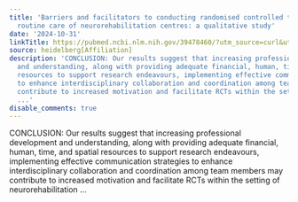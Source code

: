 ```yaml
---
title: 'Barriers and facilitators to conducting randomised controlled trials within
  routine care of neurorehabilitation centres: a qualitative study'
date: '2024-10-31'
linkTitle: https://pubmed.ncbi.nlm.nih.gov/39478460/?utm_source=curl&utm_medium=rss&utm_campaign=pubmed-2&utm_content=1FakS-2QOkCT8HsMOQP1bCRQ4YzyumYOmxmF0moLsQ3dFB1E9V&fc=20220326224207&ff=20241031185340&v=2.18.0.post9+e462414
source: heidelberg[Affiliation]
description: 'CONCLUSION: Our results suggest that increasing professional development
  and understanding, along with providing adequate financial, human, time, and spatial
  resources to support research endeavours, implementing effective communication strategies
  to enhance interdisciplinary collaboration and coordination among team members may
  contribute to increased motivation and facilitate RCTs within the setting of neurorehabilitation
  ...'
disable_comments: true
---
```

CONCLUSION: Our results suggest that increasing professional development and understanding, along with providing adequate financial, human, time, and spatial resources to support research endeavours, implementing effective communication strategies to enhance interdisciplinary collaboration and coordination among team members may contribute to increased motivation and facilitate RCTs within the setting of neurorehabilitation ...